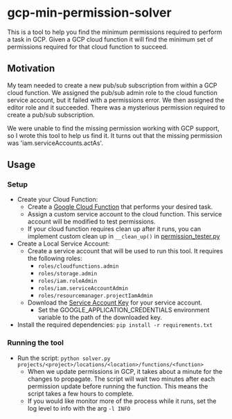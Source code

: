 # gcp-min-permission-solver

This is a tool to help you find the minimum permissions required to perform a task in GCP.  Given a GCP cloud function
it will find the minimum set of permissions required for that cloud function to succeed.

## Motivation

My team needed to create a new pub/sub subscription from within a GCP cloud function.  We assigned the pub/sub admin
role to the cloud function service account, but it failed with a permissions error.  We then assigned the editor
role and it succeeded.  There was a mysterious permission required to create a pub/sub subscription.

We were unable to find the missing permission working with GCP support, so I wrote this tool to help us find it.  It 
turns out that the missing permission was 'iam.serviceAccounts.actAs'.

## Usage

### Setup

* Create your Cloud Function:
  * Create a [Google Cloud Function](https://cloud.google.com/functions/) that performs your desired task.
  * Assign a custom service account to the cloud function.  This service account will be modified to test permissions.
  * If your cloud function requires clean up after it runs, you can implement custom clean up in `__clean_up()` in 
  [permission_tester.py](./src/permission_tester.py)
* Create a Local Service Account:
  * Create a service account that will be used to run this tool.  It requires the following roles:
      * `roles/cloudfunctions.admin`
      * `roles/storage.admin`
      * `roles/iam.roleAdmin`
      * `roles/iam.serviceAccountAdmin`
      * `roles/resourcemanager.projectIamAdmin`
  * Download the [Service Account Key](https://cloud.google.com/iam/docs/creating-managing-service-account-keys#get-key) 
  for your service account.
    * Set the GOOGLE_APPLICATION_CREDENTIALS environment variable to the path of the downloaded key.
* Install the required dependencies: `pip install -r requirements.txt`

### Running the tool

* Run the script: `python solver.py projects/<project>/locations/<location>/functions/<function>`
  * When we update permissions in GCP, it takes about a minute for the changes to propagate.  The script will wait two
  minutes after each permission update before running the function.  This means the script takes a few hours
  to complete.
  * If you would like monitor more of the process while it runs, set the log level to info with the arg `-l INFO`
